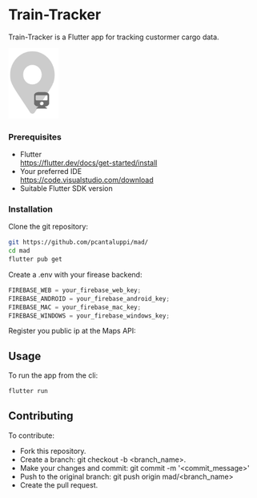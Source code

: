 # Train-Tracker

Train-Tracker is a Flutter app for tracking custormer cargo data.

<img src="https://github.com/pcantaluppi/mad/blob/main/assets/images/logo.png?raw=true" width="100px" alt="Train-Tracker" />

### Prerequisites

- Flutter
  <br />https://flutter.dev/docs/get-started/install
- Your preferred IDE
  <br />https://code.visualstudio.com/download
- Suitable Flutter SDK version

### Installation

Clone the git repository:

```sh
git https://github.com/pcantaluppi/mad/
cd mad
flutter pub get
```

Create a .env with your firease backend:

```js
FIREBASE_WEB = your_firebase_web_key;
FIREBASE_ANDROID = your_firebase_android_key;
FIREBASE_MAC = your_firebase_mac_key;
FIREBASE_WINDOWS = your_firebase_windows_key;
```

Register you public ip at the Maps API:

## Usage

To run the app from the cli:

```sh
flutter run
```

## Contributing

To contribute:

- Fork this repository.
- Create a branch: git checkout -b <branch_name>.
- Make your changes and commit: git commit -m '<commit_message>'
- Push to the original branch: git push origin mad/<branch_name>
- Create the pull request.
